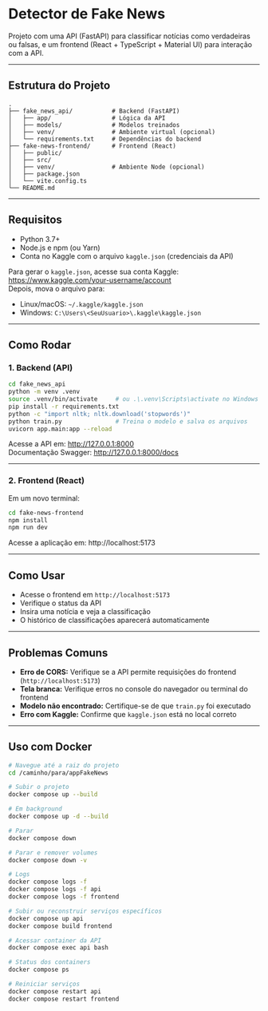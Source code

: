 # Detector de Fake News

Projeto com uma API (FastAPI) para classificar notícias como verdadeiras ou falsas, e um frontend (React + TypeScript + Material UI) para interação com a API.

---

## Estrutura do Projeto

```
.
├── fake_news_api/           # Backend (FastAPI)
│   ├── app/                 # Lógica da API
│   ├── models/              # Modelos treinados
│   ├── venv/                # Ambiente virtual (opcional)
│   └── requirements.txt     # Dependências do backend
├── fake-news-frontend/      # Frontend (React)
│   ├── public/
│   ├── src/
│   ├── venv/                # Ambiente Node (opcional)
│   ├── package.json
│   └── vite.config.ts
└── README.md
```

---

## Requisitos

- Python 3.7+
- Node.js e npm (ou Yarn)
- Conta no Kaggle com o arquivo `kaggle.json` (credenciais da API)

Para gerar o `kaggle.json`, acesse sua conta Kaggle:  
https://www.kaggle.com/your-username/account  
Depois, mova o arquivo para:

- Linux/macOS: `~/.kaggle/kaggle.json`
- Windows: `C:\Users\<SeuUsuario>\.kaggle\kaggle.json`

---

## Como Rodar

### 1. Backend (API)

```bash
cd fake_news_api
python -m venv .venv
source .venv/bin/activate     # ou .\.venv\Scripts\activate no Windows
pip install -r requirements.txt
python -c "import nltk; nltk.download('stopwords')"
python train.py               # Treina o modelo e salva os arquivos
uvicorn app.main:app --reload
```

Acesse a API em: http://127.0.0.1:8000  
Documentação Swagger: http://127.0.0.1:8000/docs

---

### 2. Frontend (React)

Em um novo terminal:

```bash
cd fake-news-frontend
npm install
npm run dev
```

Acesse a aplicação em: http://localhost:5173

---

## Como Usar

- Acesse o frontend em `http://localhost:5173`
- Verifique o status da API
- Insira uma notícia e veja a classificação
- O histórico de classificações aparecerá automaticamente

---

## Problemas Comuns

- **Erro de CORS:** Verifique se a API permite requisições do frontend (`http://localhost:5173`)
- **Tela branca:** Verifique erros no console do navegador ou terminal do frontend
- **Modelo não encontrado:** Certifique-se de que `train.py` foi executado
- **Erro com Kaggle:** Confirme que `kaggle.json` está no local correto

---

## Uso com Docker

```bash
# Navegue até a raiz do projeto
cd /caminho/para/appFakeNews

# Subir o projeto
docker compose up --build

# Em background
docker compose up -d --build

# Parar
docker compose down

# Parar e remover volumes
docker compose down -v

# Logs
docker compose logs -f
docker compose logs -f api
docker compose logs -f frontend

# Subir ou reconstruir serviços específicos
docker compose up api
docker compose build frontend

# Acessar container da API
docker compose exec api bash

# Status dos containers
docker compose ps

# Reiniciar serviços
docker compose restart api
docker compose restart frontend
```
